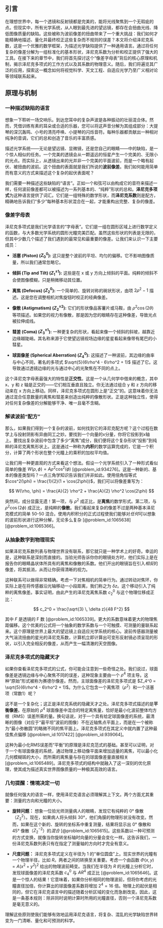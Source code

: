 ## 引言
在理想世界中，每一个透镜和反射镜都是完美的，能将光线聚焦到一个无瑕疵的点。但现实中，所有光学系统，从人眼到最先进的望远镜，都存在会扭曲光线、降低图像质量的缺陷。这些被称为波前像差的扭曲带来了一个重大挑战：我们如何才能精确地描述、量化并最终校正这些复杂而不规则的误差？本文将介绍泽尼克系数，这是一个优雅的数学框架，为描述光学缺陷提供了一种通用语言。通过将任何复杂的像差分解为一组标准化的基本形状，泽尼克系数为分析和校正提供了强大的工具。在接下来的章节中，我们将首先探讨这个“像差字母表”背后的核心原理和机制，揭示泽尼克多项式的工作方式以及其系数的物理意义。随后，我们将遍览其广泛的应用，探索这一概念如何将视觉科学、天文工程、自适应光学乃至广义相对论等领域联系起来。

## 原理与机制

### 一种描述缺陷的语言

想象一下聆听一场交响乐。到达您耳中的复杂声波是各种振动的壮丽混合体。然而，凭借训练有素的耳朵或合适的乐器，您可以将这声音分解为其组成部分：大提琴的深沉轰鸣、小号的清亮呼唤、小提琴的闪烁音符。每种乐器都贡献出一种相对纯净的音调，它们的总和创造了音乐的丰富质感。

描述光学系统——无论是望远镜、显微镜，还是您自己的眼睛——中的缺陷，是一个惊人相似的任务。一个完美的透镜会从一颗遥远的恒星产生一个完美的、无限小的光点。而实际上，从透镜出来的光并非一个完美的平面波前，而是一个略有起伏、被扭曲的波前。这个扭曲的表面就是我们所说的**波前像差**。我们如何能用简单而有意义的方式来描述这个复杂的起伏表面呢？

我们需要一种描述这些缺陷的“语言”。正如一个和弦可以由构成它的音符来描述一样，任何波前像差都可以被描述为一系列基本的、“纯粹”形状的总和。**泽尼克多项式**为这种语言提供了词汇。它们是一组特殊的数学形状，而**泽尼克系数**则是配方，精确地告诉我们“多少”每种基本形状混合在一起，才能重构出完整、复杂的像差。

### 像差字母表

泽尼克多项式是我们光学语言的“字母表”。它们是一组在圆形区域上进行数学定义的函数，与大多数光学系统的圆形光瞳完美匹配。虽然这些形状的列表是无限的，但其中少数几个描述了我们遇到的最常见和最重要的像差。让我们来认识一下主要成员：

*   **活塞 (Piston) ($Z_0^0$):** 这只是整个波前的平坦、均匀的偏移。它不影响图像质量，所以我们通常忽略它。

*   **倾斜 (Tip and Tilt) ($Z_1^{\pm 1}$):** 这些是在 x 或 y 方向上倾斜的平面。纯粹的倾斜不会使图像模糊，只是稍微移动其位置。

*   **离焦 (Defocus) ($Z_2^0$):** 一个简单的、旋转对称的碗状形状，由项 $2\rho^2 - 1$ 描述。这是您在调整相机对焦旋钮时校正的经典像差。

*   **像散 (Astigmatism) ($Z_2^{\pm 2}$):** 它们的形状像品客薯片或马鞍，由 $\rho^2 \cos(2\theta)$ 等项描述。如果您的视力有像散，那是因为您的眼睛存在这种像差，导致光点被拉伸成线。

*   **彗差 (Coma) ($Z_3^{\pm 1}$):** 一种更复杂的形状，看起来像一个倾斜的斜坡，越靠近边缘越陡峭。其名称来源于它使望远镜视场边缘的星星看起来像带有尾巴的小彗星。

*   **球面像差 (Spherical Aberration) ($Z_4^0$):** 这描述了一种波前，其边缘的曲率与中心不同，著名的多项式 $\sqrt{5}(6\rho^4 - 6\rho^2 + 1)$ 描述了它。这导致通过透镜边缘的光与通过中心的光聚焦在不同的点上。

这个泽尼克字母表最强大的特性是**正交性**。这是一个从几何学中借来的概念，其中 x、y 和 z 轴是正交的——它们相互垂直且独立。你无法通过组合 y 和 z 方向的移动来在 x 方向上移动。同样，泽尼克多项式在圆形上是“正交”的。这意味着你无法通过混合任意数量的离焦和彗差来创造出纯粹的像散形状。正是这种独立性，使得对任何复杂像差的分解能够干净、唯一且毫不含糊。

### 解读波前“配方”

那么，如果我们得到一个复杂的波前，如何找到它的泽尼克配方呢？这个过程在数学上与投射阴影有异曲同工之妙。要找到一个向量的x分量，你将它投影到x轴上。要找出复杂波前中包含了多少“离焦”成分，我们便将这个复杂形状“投影”到纯粹的泽尼克离焦形状上。这是通过一种称为**内积**的数学运算完成的，它是一个积分，计算了两个形状在整个光瞳上的乘积的加权平均值。

让我们用一种更直观的方式来看这个想法。假设一个光学系统引入了一种形式看似简单的像差 $W(\rho, \phi) = A \rho^2 \cos^2(\phi)$ [@problem_id:934276]。这是一种新的、基本的像差类型吗？一点三角学知识告诉我们并非如此。使用倍角恒等式 $\cos^2(\phi) = \frac{1}{2}(1 + \cos(2\phi))$，我们可以将像差重写为：

$$
W(\rho, \phi) = \frac{A}{2} \rho^2 + \frac{A}{2} \rho^2 \cos(2\phi)
$$

突然间，成分显露无遗！第一项，与 $\rho^2$ 成正比，是**离焦**的数学形式。第二项，与 $\rho^2 \cos(2\phi)$ 成正比，是纯粹的**像散**。我们看起来复杂的像差不过是两种基本泽尼克模式的简单 50-50 混合。使用内积积分的正式过程使我们能够对*任何*可以想象的波前形状进行这种分解，无论多么复杂 [@problem_id:1065638] [@problem_id:1065366]。

### 从抽象数字到物理现实

如果泽尼克系数列表与物理世界没有联系，那它就只是一种学术上的好奇。幸运的是，这种联系是深刻而直接的。当验光师告诉你你的眼镜处方时，他们实际上是在报告你的眼睛晶状体所具有的离焦和像散的系数。他们开出的眼镜旨在引入*相反*的像差，将其抵消，从而让你获得清晰的视力。

这种联系可以做得非常精确。考虑一下对焦相机的简单行为。通过转动对焦环，你实际上是在将传感器沿光轴移动一小段距离，我们称之为 $\delta z$。这个移动引入了纯粹的离焦像差。事实证明，由此产生的泽尼克离焦系数 $c_2^0$ 与这个物理位移成正比：

$$
c_2^0 = \frac{\sqrt{3} \, \delta z}{48 F^2}
$$

其中 $F$ 是透镜的 F 数 [@problem_id:1065339]。更大的系数意味着更大的物理焦距偏移。这个优美的公式将一个抽象的数学系数与一个可触摸、可测量的量联系起来。这个原理是世界上最大的望远镜上自适应光学系统的核心。波前传感器测量被大气湍流扭曲的星光的泽尼克系数，计算机立即计算出可变形反射镜必须呈现的形状，以引入完全相反的像差，从而产生一幅清澈的天空图像。

### 泽尼克多项式的隐藏天才

如果你查看泽尼克多项式的公式，你可能会注意到一些奇怪之处。我们说过，球面像差是透镜边缘与中心聚焦不同的误差，这种现象主要由一个 $\rho^4$ 项主导。这种“原始”形式被称为赛德尔像差。然而，主球面像差的泽尼克多项式是 $Z_4^0 = \sqrt{5}(6\rho^4 - 6\rho^2 + 1)$。为什么它包含一个离焦项（$\rho^2$）和一个活塞项（常数1）呢？

这不是一个复杂化；这正是泽尼克系统的隐藏天才之处。泽尼克多项式描述的是**平衡像差**。在原始的 $\rho^4$ 球面像差中混合的特定离焦量，恰好是最小化波前整体均方根（RMS）误差所需的量。换句话说，对于一个具有给定球面像差的系统，最清晰的图像（对应于“最平坦”波前的图像）不在近轴焦点平面上，而是在一个被称为“最小弥散圆”的略微不同的焦平面上。泽尼克多项式在其定义中就内置了这种最佳焦点偏移 [@problem_id:1017422] [@problem_id:939064]。

这种为最小化RMS误差而“平衡”的原理是泽尼克范式的基础。甚至可以证明，对于一个有球面像差的系统，通过物理上移动像平面来增加适量的离焦，可以最小化几何模糊斑的大小，而所需的离焦量与存在的球面像差量直接相关 [@problem_id:1065489]。泽尼克多项式的结构中就融入了这一深刻的优化原理，使其成为描述真实世界图像质量的一种极其高效的语言。

### 几句提醒：情境决定一切

就像任何强大的语言一样，使用泽尼克语言必须理解其上下文。两个方面尤其重要：测量的方向和光瞳的大小。

*   **旋转问题：** 想象一位验光师测量病人的眼睛，发现它有纯粹的 0° 像散（$Z_2^2$）。现在，如果病人将头倾斜 30°，他们角膜的物理形状没有改变。然而，如果在这个新的、旋转的坐标系中重复测量，结果将显示出 0° 像散和 45° 像散（$Z_2^{-2}$）的*混合* [@problem_id:1065615]。这些系数以一种可预测的方式变换，就像当你旋转坐标轴时向量的分量会变化一样。这告诉我们，一份泽尼克系数列表只有在指定了测量轴的方向时才完全有意义。

*   **尺度问题：** 泽尼克多项式定义在半径为 1 的“单位圆盘”上。现实世界的光瞳有一个物理半径，比如 $R$。两者之间的转换至关重要。考虑一个由函数 $\Phi(x,y) = A(x^2+y^2)^2$ 给出的物理波前畸变。当我们在半径为 $R$ 的光瞳上分析它时，发现球面像差的泽尼克系数 $c_4^0$ 与 $A R^4$ 成正比 [@problem_id:1065646]。这是一个惊人的结果！它意味着，如果你分析相同的物理波前，但将你考虑的光瞳直径加倍，你计算出的球面像差系数将增加 $2^4 = 16$ 倍。物理上的起伏是相同的，但它在泽尼克语言中的描述随着分析区域的变化而急剧改变。因此，这是一条基本规则：除非同时说明计算时所用的光瞳直径，否则一个泽尼克系数是毫无意义的。

理解这些原则使我们能够有效地运用泽尼克语言，将复杂、混乱的光学缺陷世界转变为一门清晰、量化和可预测的科学。

